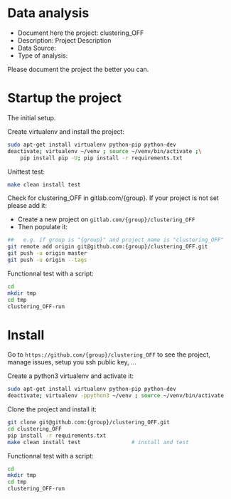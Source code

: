 # Data analysis
- Document here the project: clustering_OFF
- Description: Project Description
- Data Source:
- Type of analysis:

Please document the project the better you can.

# Startup the project

The initial setup.

Create virtualenv and install the project:
```bash
sudo apt-get install virtualenv python-pip python-dev
deactivate; virtualenv ~/venv ; source ~/venv/bin/activate ;\
    pip install pip -U; pip install -r requirements.txt
```

Unittest test:
```bash
make clean install test
```

Check for clustering_OFF in gitlab.com/{group}.
If your project is not set please add it:

- Create a new project on `gitlab.com/{group}/clustering_OFF`
- Then populate it:

```bash
##   e.g. if group is "{group}" and project_name is "clustering_OFF"
git remote add origin git@github.com:{group}/clustering_OFF.git
git push -u origin master
git push -u origin --tags
```

Functionnal test with a script:

```bash
cd
mkdir tmp
cd tmp
clustering_OFF-run
```

# Install

Go to `https://github.com/{group}/clustering_OFF` to see the project, manage issues,
setup you ssh public key, ...

Create a python3 virtualenv and activate it:

```bash
sudo apt-get install virtualenv python-pip python-dev
deactivate; virtualenv -ppython3 ~/venv ; source ~/venv/bin/activate
```

Clone the project and install it:

```bash
git clone git@github.com:{group}/clustering_OFF.git
cd clustering_OFF
pip install -r requirements.txt
make clean install test                # install and test
```
Functionnal test with a script:

```bash
cd
mkdir tmp
cd tmp
clustering_OFF-run
```
